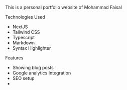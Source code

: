 This is a personal portfolio website of Mohammad Faisal

Technologies Used

- NextJS
- Tailwind CSS
- Typescript
- Markdown
- Syntax Highlighter

Features

- Showing blog posts
- Google analytics Integration
- SEO setup
-
